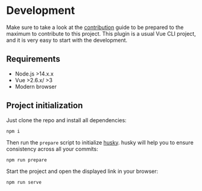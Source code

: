 # Development

Make sure to take a look at the [contribution](./contribution.md) guide to be prepared to the maximum to contribute to this project.
This plugin is a usual Vue CLI project, and it is very easy to start with the development. 

## Requirements

+ Node.js >14.x.x
+ Vue >2.6.x/ >3
+ Modern browser

## Project initialization

Just clone the repo
and install all dependencies:

```
npm i
```

Then run the `prepare` script to initialize [husky](https://github.com/typicode/husky). husky will help you to ensure 
consistency across all your commits:
```
npm run prepare
```

Start the project and open the displayed link in your browser:
```
npm run serve
```
